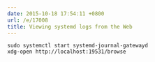 ```yaml
---
date: 2015-10-18 17:54:11 +0800
url: /e/17008
title: Viewing systemd logs from the Web
---
```



	sudo systemctl start systemd-journal-gatewayd
	xdg-open http://localhost:19531/browse
